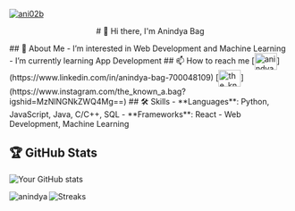 [<img src="https://komarev.com/ghpvc/?username=ani02b&label=Profile%20views&color=0e75b6&style=flat" alt="ani02b" />](https://github.com/ani02b)
<p align="center"># 👋 Hi there, I'm Anindya Bag</p>
## 🚀 About Me
- I’m interested in Web Development and Machine Learning
- I’m currently learning App Development
## 📫 How to reach me
[<img align="center" src="https://raw.githubusercontent.com/rahuldkjain/github-profile-readme-generator/master/src/images/icons/Social/linked-in-alt.svg" alt="anindyabag" height="30" width="40" />](https://www.linkedin.com/in/anindya-bag-700048109)
[<img align="center" src="https://raw.githubusercontent.com/rahuldkjain/github-profile-readme-generator/master/src/images/icons/Social/instagram.svg" alt="the_known_a.bag" height="30" width="40" />](https://www.instagram.com/the_known_a.bag?igshid=MzNlNGNkZWQ4Mg==)
## 🛠️ Skills
- **Languages**: Python, JavaScript, Java, C/C++, SQL
- **Frameworks**: React
- Web Development, Machine Learning

## 🏆 GitHub Stats
![Your GitHub stats](https://github-readme-stats.vercel.app/api?username=ani02b&show_icons=true&hide=issues&count_private=true&theme=radical)

<p><img align="left" src="https://github-readme-stats.vercel.app/api/top-langs?username=ani02b&show_icons=true&locale=en&layout=compact" alt="anindya" /></p>

![Streaks](https://github-readme-streak-stats.herokuapp.com/?user=ani02b&)
